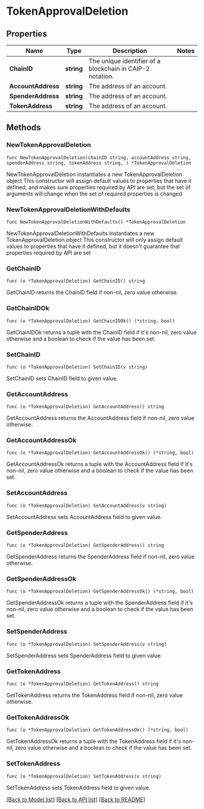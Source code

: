 # TokenApprovalDeletion

## Properties

Name | Type | Description | Notes
------------ | ------------- | ------------- | -------------
**ChainID** | **string** | The unique identifier of a blockchain in CAIP-2 notation. | 
**AccountAddress** | **string** | The address of an account. | 
**SpenderAddress** | **string** | The address of an account. | 
**TokenAddress** | **string** | The address of an account. | 

## Methods

### NewTokenApprovalDeletion

`func NewTokenApprovalDeletion(chainID string, accountAddress string, spenderAddress string, tokenAddress string, ) *TokenApprovalDeletion`

NewTokenApprovalDeletion instantiates a new TokenApprovalDeletion object
This constructor will assign default values to properties that have it defined,
and makes sure properties required by API are set, but the set of arguments
will change when the set of required properties is changed

### NewTokenApprovalDeletionWithDefaults

`func NewTokenApprovalDeletionWithDefaults() *TokenApprovalDeletion`

NewTokenApprovalDeletionWithDefaults instantiates a new TokenApprovalDeletion object
This constructor will only assign default values to properties that have it defined,
but it doesn't guarantee that properties required by API are set

### GetChainID

`func (o *TokenApprovalDeletion) GetChainID() string`

GetChainID returns the ChainID field if non-nil, zero value otherwise.

### GetChainIDOk

`func (o *TokenApprovalDeletion) GetChainIDOk() (*string, bool)`

GetChainIDOk returns a tuple with the ChainID field if it's non-nil, zero value otherwise
and a boolean to check if the value has been set.

### SetChainID

`func (o *TokenApprovalDeletion) SetChainID(v string)`

SetChainID sets ChainID field to given value.


### GetAccountAddress

`func (o *TokenApprovalDeletion) GetAccountAddress() string`

GetAccountAddress returns the AccountAddress field if non-nil, zero value otherwise.

### GetAccountAddressOk

`func (o *TokenApprovalDeletion) GetAccountAddressOk() (*string, bool)`

GetAccountAddressOk returns a tuple with the AccountAddress field if it's non-nil, zero value otherwise
and a boolean to check if the value has been set.

### SetAccountAddress

`func (o *TokenApprovalDeletion) SetAccountAddress(v string)`

SetAccountAddress sets AccountAddress field to given value.


### GetSpenderAddress

`func (o *TokenApprovalDeletion) GetSpenderAddress() string`

GetSpenderAddress returns the SpenderAddress field if non-nil, zero value otherwise.

### GetSpenderAddressOk

`func (o *TokenApprovalDeletion) GetSpenderAddressOk() (*string, bool)`

GetSpenderAddressOk returns a tuple with the SpenderAddress field if it's non-nil, zero value otherwise
and a boolean to check if the value has been set.

### SetSpenderAddress

`func (o *TokenApprovalDeletion) SetSpenderAddress(v string)`

SetSpenderAddress sets SpenderAddress field to given value.


### GetTokenAddress

`func (o *TokenApprovalDeletion) GetTokenAddress() string`

GetTokenAddress returns the TokenAddress field if non-nil, zero value otherwise.

### GetTokenAddressOk

`func (o *TokenApprovalDeletion) GetTokenAddressOk() (*string, bool)`

GetTokenAddressOk returns a tuple with the TokenAddress field if it's non-nil, zero value otherwise
and a boolean to check if the value has been set.

### SetTokenAddress

`func (o *TokenApprovalDeletion) SetTokenAddress(v string)`

SetTokenAddress sets TokenAddress field to given value.



[[Back to Model list]](../README.md#documentation-for-models) [[Back to API list]](../README.md#documentation-for-api-endpoints) [[Back to README]](../README.md)


